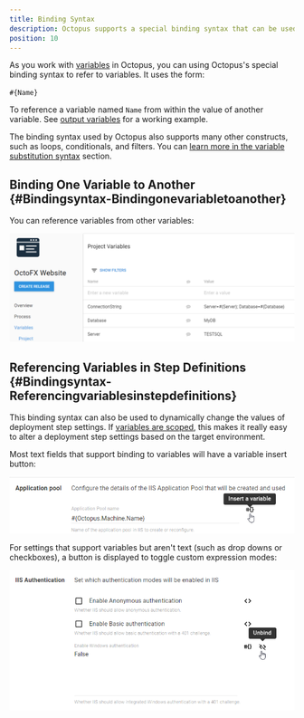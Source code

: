 ```yaml
---
title: Binding Syntax
description: Octopus supports a special binding syntax that can be used to refer to variables.
position: 10
---
```


As you work with [variables](/docs/deployment-process/variables/index.md) in Octopus, you can using Octopus's special binding syntax to refer to variables. It uses the form:

`#{Name}`

To reference a variable named `Name` from within the value of another variable. See [output variables](/docs/deployment-process/variables/output-variables.md) for a working example.

The binding syntax used by Octopus also supports many other constructs, such as loops, conditionals, and filters. You can [learn more in the variable substitution syntax](/docs/deployment-process/variables/variable-substitution-syntax.md) section.

## Binding One Variable to Another {#Bindingsyntax-Bindingonevariabletoanother}

You can reference variables from other variables:

![](/docs/images/3048310/3278295.png "width=500")

## Referencing Variables in Step Definitions {#Bindingsyntax-Referencingvariablesinstepdefinitions}

This binding syntax can also be used to dynamically change the values of deployment step settings. If [variables are scoped](/docs/deployment-process/variables/scoping-variables.md), this makes it really easy to alter a deployment step settings based on the target environment.

Most text fields that support binding to variables will have a variable insert button:

![](/docs/images/3048310/3278296.png)

For settings that support variables but aren't text (such as drop downs or checkboxes), a button is displayed to toggle custom expression modes:

![](/docs/images/3048310/3278297.png)
